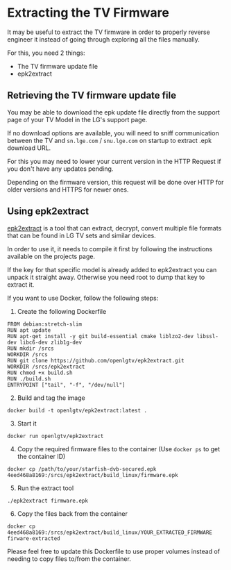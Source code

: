 # Extracting the TV Firmware

It may be useful to extract the TV firmware in order to properly reverse engineer it instead of going through exploring all the files manually.

For this, you need 2 things: 

- The TV firmware update file
- epk2extract

## Retrieving the TV firmware update file

You may be able to download the epk update file directly from the support page of your TV Model in the LG's support page.

If no download options are available, you will need to sniff communication between the TV and `sn.lge.com` / `snu.lge.com` on startup to extract .epk download URL.

For this you may need to lower your current version in the HTTP Request if you don't have any updates pending.

Depending on the firmware version, this request will be done over HTTP for older versions and HTTPS for newer ones.


## Using epk2extract

[epk2extract](https://github.com/openlgtv/epk2extract) is a tool that can extract, decrypt, convert multiple file formats that can be found in LG TV sets and similar devices.

In order to use it, it needs to compile it first by following the instructions available on the projects page.

If the key for that specific model is already added to epk2extract you can unpack it straight away. Otherwise you need root to dump that key to extract it.


If you want to use Docker, follow the following steps:

1. Create the following Dockerfile

```
FROM debian:stretch-slim
RUN apt update
RUN apt-get install -y git build-essential cmake liblzo2-dev libssl-dev libc6-dev zlib1g-dev
RUN mkdir /srcs
WORKDIR /srcs
RUN git clone https://github.com/openlgtv/epk2extract.git
WORKDIR /srcs/epk2extract
RUN chmod +x build.sh
RUN ./build.sh
ENTRYPOINT ["tail", "-f", "/dev/null"]
```

2. Build and tag the image

```
docker build -t openlgtv/epk2extract:latest .
```

3. Start it

```
docker run openlgtv/epk2extract
```

4. Copy the required firmware files to the container (Use `docker ps` to get the container ID)

```
docker cp /path/to/your/starfish-dvb-secured.epk 4eed468a8169:/srcs/epk2extract/build_linux/firmware.epk
```


5. Run the extract tool 
```
./epk2extract firmware.epk
```

6. Copy the files back from the container
```
docker cp 4eed468a8169:/srcs/epk2extract/build_linux/YOUR_EXTRACTED_FIRMWARE firware-extracted
```

Please feel free to update this Dockerfile to use proper volumes instead of needing to copy files to/from the container.

